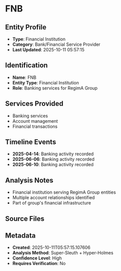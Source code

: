 # FNB

## Entity Profile
- **Type**: Financial Institution
- **Category**: Bank/Financial Service Provider
- **Last Updated**: 2025-10-11 05:57:15

## Identification
- **Name**: FNB
- **Entity Type**: Financial Institution
- **Role**: Banking services for RegimA Group

## Services Provided
- Banking services
- Account management
- Financial transactions

## Timeline Events
- **2025-04-14**: Banking activity recorded
- **2025-06-06**: Banking activity recorded
- **2025-06-10**: Banking activity recorded

## Analysis Notes
- Financial institution serving RegimA Group entities
- Multiple account relationships identified
- Part of group's financial infrastructure

## Source Files

## Metadata
- **Created**: 2025-10-11T05:57:15.107606
- **Analysis Method**: Super-Sleuth + Hyper-Holmes
- **Confidence Level**: High
- **Requires Verification**: No
